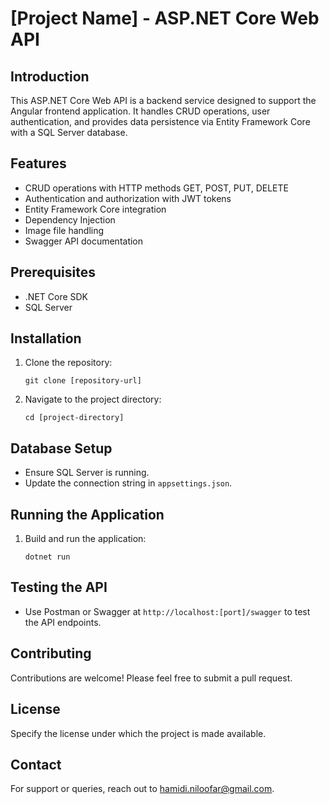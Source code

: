 # [Project Name] - ASP.NET Core Web API

## Introduction
This ASP.NET Core Web API is a backend service designed to support the Angular frontend application. It handles CRUD operations, user authentication, and provides data persistence via Entity Framework Core with a SQL Server database.

## Features
- CRUD operations with HTTP methods GET, POST, PUT, DELETE
- Authentication and authorization with JWT tokens
- Entity Framework Core integration
- Dependency Injection
- Image file handling
- Swagger API documentation

## Prerequisites
- .NET Core SDK
- SQL Server

## Installation
1. Clone the repository:
   ```
   git clone [repository-url]
   ```
2. Navigate to the project directory:
   ```
   cd [project-directory]
   ```

## Database Setup
- Ensure SQL Server is running.
- Update the connection string in `appsettings.json`.

## Running the Application
1. Build and run the application:
   ```
   dotnet run
   ```

## Testing the API
- Use Postman or Swagger at `http://localhost:[port]/swagger` to test the API endpoints.

## Contributing
Contributions are welcome! Please feel free to submit a pull request.

## License
Specify the license under which the project is made available.

## Contact
For support or queries, reach out to hamidi.niloofar@gmail.com.
